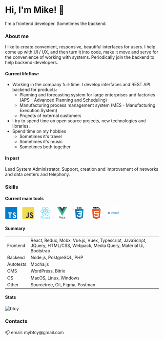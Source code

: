 <h1>Hi, I'm Mike! 👋</h1>

<p>I'm a frontend developer. Sometimes the backend.</p>

<h3>About me</h3>
<p>I like to create convenient, responsive, beautiful interfaces for users. I help come up with UI / UX, and then turn it into code, make it move and serve for the convenience of working with systems. Periodically join the backend to help backend-developers.</p> 

<h4>Current lifeflow:</h3>
<ul> 
    <li>
        Working in the company full-time. I develop interfaces and REST API backend for products:
        <ul>
            <li>Planning and forecasting system for large enterprises and factories (APS - Advanced Planning and Scheduling)</li>
            <li>Manufacturing process management system (MES - Manufacturing Execution System)</li>
            <li>Projects of external customers</li>
        </ul>
    </li>
    <li>
        I try to spend time on open source projects, new technologies and libraries.
    </li>
    <li>
        Spend time on my hobbies
        <ul>
           <li>Sometimes it's travel</li>
           <li>Sometimes it's music</li>
           <li>Sometimes both together</li>
        </ul>
    </li>
</ul>

<h4>In past</h4>
<p>Lead System Administrator. Support, creation and improvement of networks and data centers and telephony.</p>

<h3>Skills</h3>
<h4>Current main tools</h3>

<!-- TypeScript --><a href="https://www.typescriptlang.org/" target="_blank" rel="noreferrer"><img src="https://raw.githubusercontent.com/devicons/devicon/master/icons/typescript/typescript-original.svg" alt="typescript" width="40" height="40"/></a>&nbsp;&nbsp;&nbsp;

<!-- JavaScript --><a href="https://developer.mozilla.org/en-US/docs/Web/JavaScript" target="_blank" rel="noreferrer"><img src="https://raw.githubusercontent.com/devicons/devicon/master/icons/javascript/javascript-original.svg" alt="javascript" width="40" height="40"/></a>&nbsp;&nbsp;&nbsp;

<!-- React --><a href="https://reactjs.org/" target="_blank" rel="noreferrer"><img src="https://raw.githubusercontent.com/devicons/devicon/master/icons/react/react-original-wordmark.svg" alt="react" width="40" height="40"/></a>&nbsp;&nbsp;&nbsp;

<!-- VueJS --><a href="https://vuejs.org/" target="_blank" rel="noreferrer"><img src="https://raw.githubusercontent.com/devicons/devicon/master/icons/vuejs/vuejs-original-wordmark.svg" alt="vuejs" width="40" height="40"/></a>&nbsp;&nbsp;&nbsp;

<!-- CSS --><a href="https://www.w3schools.com/css/" target="_blank" rel="noreferrer"><img src="https://raw.githubusercontent.com/devicons/devicon/master/icons/css3/css3-original-wordmark.svg" alt="css3" width="40" height="40"/></a>&nbsp;&nbsp;&nbsp;

<!-- HTML --><a href="https://www.w3.org/html/" target="_blank" rel="noreferrer"><img src="https://raw.githubusercontent.com/devicons/devicon/master/icons/html5/html5-original-wordmark.svg" alt="html5" width="40" height="40"/></a>&nbsp;&nbsp;&nbsp;
  
<!-- Webpack --><a href="https://webpack.js.org" target="_blank" rel="noreferrer"><img src="https://raw.githubusercontent.com/devicons/devicon/d00d0969292a6569d45b06d3f350f463a0107b0d/icons/webpack/webpack-original-wordmark.svg" alt="webpack" width="40" height="40"/></a>

<h4>Summary</h4>
<table>
  <tr>
      <td>Frontend</td>
      <td>
          React, Redux, Mobx, Vue.js, Vuex, Typescript, JavaScript, JQuery, HTML/CSS, Webpack, Media Query, Material Ui, Bootstrap  
      </td> 
  </tr>
  <tr>
      <td>Backend</td>
      <td>
         Node.js, PostgreSQL, PHP
      </td> 
  </tr>
  <tr>
      <td>Autotests</td>
      <td>
         Mocha.js
      </td> 
  </tr>
  <tr>
      <td>CMS</td>
      <td>
         WordPress, Bitrix
      </td> 
  </tr> 
  <tr>
      <td>OS</td>
      <td>
         MacOS, Linux, Windows
      </td> 
  </tr>
  <tr>
      <td>Other</td>
      <td>
        Sourcetree, Git, Figma, Postman
      </td> 
  </tr> 
</table> 

<h4>Stats</h4>
<p><img align="center" src="https://github-readme-stats.vercel.app/api/top-langs?username=btcy&show_icons=true&locale=en&layout=compact" alt="btcy" /></p>

<h3>Contacts</h3> 
📫 email: mybtcy@gmail.com

